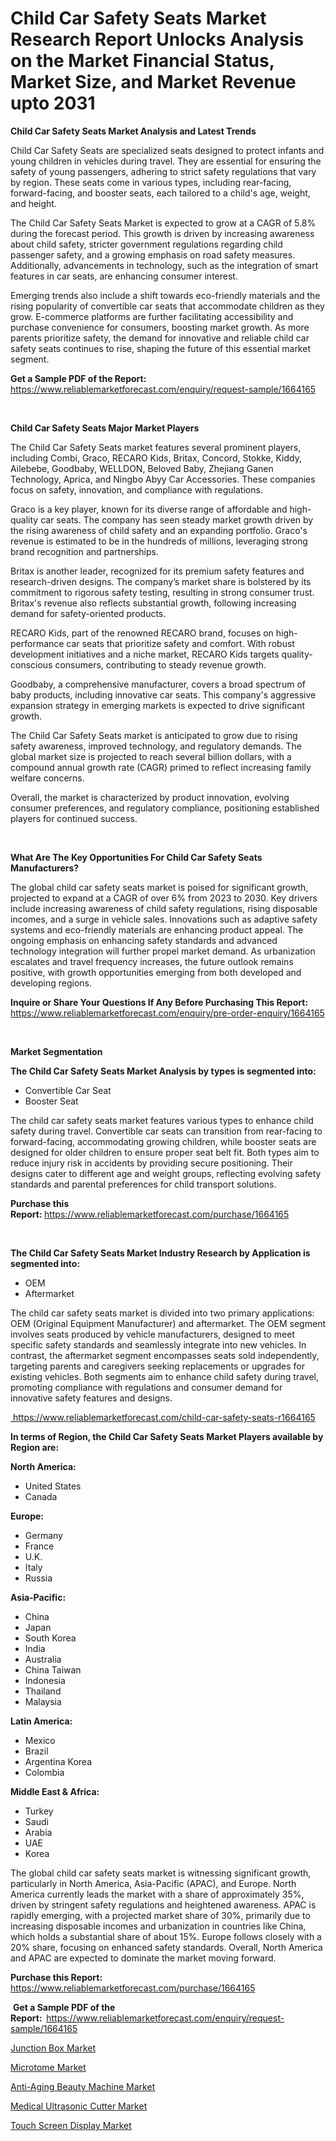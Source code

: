 <p><h1>Child Car Safety Seats Market Research Report Unlocks Analysis on the Market Financial Status, Market Size, and Market Revenue upto 2031</h1></p><p><strong>Child Car Safety Seats Market Analysis and Latest Trends</strong></p>
<p><p>Child Car Safety Seats are specialized seats designed to protect infants and young children in vehicles during travel. They are essential for ensuring the safety of young passengers, adhering to strict safety regulations that vary by region. These seats come in various types, including rear-facing, forward-facing, and booster seats, each tailored to a child's age, weight, and height.</p><p>The Child Car Safety Seats Market is expected to grow at a CAGR of 5.8% during the forecast period. This growth is driven by increasing awareness about child safety, stricter government regulations regarding child passenger safety, and a growing emphasis on road safety measures. Additionally, advancements in technology, such as the integration of smart features in car seats, are enhancing consumer interest.</p><p>Emerging trends also include a shift towards eco-friendly materials and the rising popularity of convertible car seats that accommodate children as they grow. E-commerce platforms are further facilitating accessibility and purchase convenience for consumers, boosting market growth. As more parents prioritize safety, the demand for innovative and reliable child car safety seats continues to rise, shaping the future of this essential market segment.</p></p>
<p><strong>Get a Sample PDF of the Report:&nbsp;</strong> <a href="https://www.reliablemarketforecast.com/enquiry/request-sample/1664165?utm_campaign=1144&utm_medium=2&utm_source=Github&utm_content=ia&utm_term=28092024&utm_id=child-car-safety-seats">https://www.reliablemarketforecast.com/enquiry/request-sample/1664165</a></p>
<p>&nbsp;</p>
<p><strong>Child Car Safety Seats Major Market Players</strong></p>
<p><p>The Child Car Safety Seats market features several prominent players, including Combi, Graco, RECARO Kids, Britax, Concord, Stokke, Kiddy, Ailebebe, Goodbaby, WELLDON, Beloved Baby, Zhejiang Ganen Technology, Aprica, and Ningbo Abyy Car Accessories. These companies focus on safety, innovation, and compliance with regulations.</p><p>Graco is a key player, known for its diverse range of affordable and high-quality car seats. The company has seen steady market growth driven by the rising awareness of child safety and an expanding portfolio. Graco's revenue is estimated to be in the hundreds of millions, leveraging strong brand recognition and partnerships.</p><p>Britax is another leader, recognized for its premium safety features and research-driven designs. The company’s market share is bolstered by its commitment to rigorous safety testing, resulting in strong consumer trust. Britax's revenue also reflects substantial growth, following increasing demand for safety-oriented products.</p><p>RECARO Kids, part of the renowned RECARO brand, focuses on high-performance car seats that prioritize safety and comfort. With robust development initiatives and a niche market, RECARO Kids targets quality-conscious consumers, contributing to steady revenue growth.</p><p>Goodbaby, a comprehensive manufacturer, covers a broad spectrum of baby products, including innovative car seats. This company's aggressive expansion strategy in emerging markets is expected to drive significant growth.</p><p>The Child Car Safety Seats market is anticipated to grow due to rising safety awareness, improved technology, and regulatory demands. The global market size is projected to reach several billion dollars, with a compound annual growth rate (CAGR) primed to reflect increasing family welfare concerns.</p><p>Overall, the market is characterized by product innovation, evolving consumer preferences, and regulatory compliance, positioning established players for continued success.</p></p>
<p>&nbsp;</p>
<p><strong>What Are The Key Opportunities For Child Car Safety Seats Manufacturers?</strong></p>
<p><p>The global child car safety seats market is poised for significant growth, projected to expand at a CAGR of over 6% from 2023 to 2030. Key drivers include increasing awareness of child safety regulations, rising disposable incomes, and a surge in vehicle sales. Innovations such as adaptive safety systems and eco-friendly materials are enhancing product appeal. The ongoing emphasis on enhancing safety standards and advanced technology integration will further propel market demand. As urbanization escalates and travel frequency increases, the future outlook remains positive, with growth opportunities emerging from both developed and developing regions.</p></p>
<p><strong>Inquire or Share Your Questions If Any Before Purchasing This Report:</strong> <a href="https://www.reliablemarketforecast.com/enquiry/pre-order-enquiry/1664165?utm_campaign=1144&utm_medium=2&utm_source=Github&utm_content=ia&utm_term=28092024&utm_id=child-car-safety-seats">https://www.reliablemarketforecast.com/enquiry/pre-order-enquiry/1664165</a></p>
<p>&nbsp;</p>
<p><strong>Market Segmentation</strong></p>
<p><strong>The Child Car Safety Seats Market Analysis by types is segmented into:</strong></p>
<p><ul><li>Convertible Car Seat</li><li>Booster Seat</li></ul></p>
<p><p>The child car safety seats market features various types to enhance child safety during travel. Convertible car seats can transition from rear-facing to forward-facing, accommodating growing children, while booster seats are designed for older children to ensure proper seat belt fit. Both types aim to reduce injury risk in accidents by providing secure positioning. Their designs cater to different age and weight groups, reflecting evolving safety standards and parental preferences for child transport solutions.</p></p>
<p><strong>Purchase this Report:&nbsp;</strong><a href="https://www.reliablemarketforecast.com/purchase/1664165?utm_campaign=1144&utm_medium=2&utm_source=Github&utm_content=ia&utm_term=28092024&utm_id=child-car-safety-seats">https://www.reliablemarketforecast.com/purchase/1664165</a></p>
<p>&nbsp;</p>
<p><strong>The Child Car Safety Seats Market Industry Research by Application is segmented into:</strong></p>
<p><ul><li>OEM</li><li>Aftermarket</li></ul></p>
<p><p>The child car safety seats market is divided into two primary applications: OEM (Original Equipment Manufacturer) and aftermarket. The OEM segment involves seats produced by vehicle manufacturers, designed to meet specific safety standards and seamlessly integrate into new vehicles. In contrast, the aftermarket segment encompasses seats sold independently, targeting parents and caregivers seeking replacements or upgrades for existing vehicles. Both segments aim to enhance child safety during travel, promoting compliance with regulations and consumer demand for innovative safety features and designs.</p></p>
<p><a href="https://www.reliablemarketforecast.com/child-car-safety-seats-r1664165?utm_campaign=1144&utm_medium=2&utm_source=Github&utm_content=ia&utm_term=28092024&utm_id=child-car-safety-seats">&nbsp;https://www.reliablemarketforecast.com/child-car-safety-seats-r1664165</a></p>
<p><strong>In terms of Region, the Child Car Safety Seats Market Players available by Region are:</strong></p>
<p>
    <p> <strong> North America: </strong>
        <ul>
            <li>United States</li>
            <li>Canada</li>
        </ul>
        </p> 
    <p> <strong> Europe: </strong>
        <ul>
            <li>Germany</li>
            <li>France</li>
            <li>U.K.</li>
            <li>Italy</li>
            <li>Russia</li>
        </ul>
        </p> 
    <p> <strong> Asia-Pacific: </strong>
        <ul>
            <li>China</li>
            <li>Japan</li>
            <li>South Korea</li>
            <li>India</li>
            <li>Australia</li>
            <li>China Taiwan</li>
            <li>Indonesia</li>
            <li>Thailand</li>
            <li>Malaysia</li>
        </ul>
        </p> 
    <p> <strong> Latin America: </strong>
        <ul>
            <li>Mexico</li>
            <li>Brazil</li>
            <li>Argentina Korea</li>
            <li>Colombia</li>
        </ul>
        </p> 
    <p> <strong> Middle East & Africa: </strong>
        <ul>
            <li>Turkey</li>
            <li>Saudi</li>
            <li>Arabia</li>
            <li>UAE</li>
            <li>Korea</li>
        </ul>
    </p>
    </p>
<p><p>The global child car safety seats market is witnessing significant growth, particularly in North America, Asia-Pacific (APAC), and Europe. North America currently leads the market with a share of approximately 35%, driven by stringent safety regulations and heightened awareness. APAC is rapidly emerging, with a projected market share of 30%, primarily due to increasing disposable incomes and urbanization in countries like China, which holds a substantial share of about 15%. Europe follows closely with a 20% share, focusing on enhanced safety standards. Overall, North America and APAC are expected to dominate the market moving forward.</p></p>
<p><strong>Purchase this Report: </strong><a href="https://www.reliablemarketforecast.com/purchase/1664165?utm_campaign=1144&utm_medium=2&utm_source=Github&utm_content=ia&utm_term=28092024&utm_id=child-car-safety-seats">https://www.reliablemarketforecast.com/purchase/1664165</a></p>
<p>&nbsp;<strong>Get a Sample PDF of the Report:&nbsp;&nbsp;</strong><a href="https://www.reliablemarketforecast.com/enquiry/request-sample/1664165?utm_campaign=1144&utm_medium=2&utm_source=Github&utm_content=ia&utm_term=28092024&utm_id=child-car-safety-seats">https://www.reliablemarketforecast.com/enquiry/request-sample/1664165</a></p>
<p><strong></strong></p>
<p><p><a href="https://issuu.com/reportprime-2/docs/junction-box-market-size-2030.pptx_9f100236645cea?utm_campaign=1144&utm_medium=2&utm_source=Github&utm_content=ia&utm_term=28092024&utm_id=child-car-safety-seats">Junction Box Market</a></p><p><a href="https://www.linkedin.com/pulse/microtome-market-indicators-size-regional-breakdown-player-nbbtf?utm_campaign=1144&utm_medium=2&utm_source=Github&utm_content=ia&utm_term=28092024&utm_id=child-car-safety-seats">Microtome Market</a></p><p><a href="https://github.com/mabutironaldo/Market-Research-Report-List-6/blob/main/anti-aging-beauty-machine-market.md?utm_campaign=1144&utm_medium=2&utm_source=Github&utm_content=ia&utm_term=28092024&utm_id=child-car-safety-seats">Anti-Aging Beauty Machine Market</a></p><p><a href="https://github.com/guneycigdem35/Market-Research-Report-List-5/blob/main/medical-ultrasonic-cutter-market.md?utm_campaign=1144&utm_medium=2&utm_source=Github&utm_content=ia&utm_term=28092024&utm_id=child-car-safety-seats">Medical Ultrasonic Cutter Market</a></p><p><a href="https://issuu.com/reportprime-2/docs/touch-screen-display-market-size-20_1aef70137ac7ff?utm_campaign=1144&utm_medium=2&utm_source=Github&utm_content=ia&utm_term=28092024&utm_id=child-car-safety-seats">Touch Screen Display Market</a></p></p>